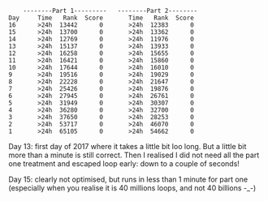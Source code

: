         --------Part 1---------   --------Part 2--------
    Day     Time   Rank  Score       Time   Rank  Score
    16      >24h  13442      0       >24h  12383      0
    15      >24h  13700      0       >24h  13362      0
    14      >24h  12769      0       >24h  11976      0
    13      >24h  15137      0       >24h  13933      0
    12      >24h  16258      0       >24h  15655      0
    11      >24h  16421      0       >24h  15860      0
    10      >24h  17644      0       >24h  16010      0
    9       >24h  19516      0       >24h  19029      0
    8       >24h  22228      0       >24h  21647      0
    7       >24h  25426      0       >24h  19876      0
    6       >24h  27945      0       >24h  26761      0
    5       >24h  31949      0       >24h  30307      0
    4       >24h  36280      0       >24h  32700      0
    3       >24h  37650      0       >24h  28253      0
    2       >24h  53717      0       >24h  46070      0
    1       >24h  65105      0       >24h  54662      0

Day 13: first day of 2017 where it takes a little bit loo long. But a little bit more than a minute is still correct.
Then I realised I did not need all the part one treatment and escaped loop early: down to a couple of seconds!

Day 15: clearly not optimised, but runs in less than 1 minute for part one (especially when you realise it is  40 millions loops, and not 40 billions -_-)
